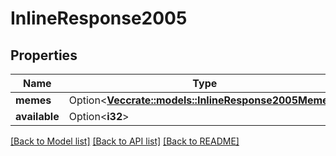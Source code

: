 # InlineResponse2005

## Properties

Name | Type | Description | Notes
------------ | ------------- | ------------- | -------------
**memes** | Option<[**Vec<crate::models::InlineResponse2005Memes>**](inline_response_200_5_memes.md)> |  | [optional]
**available** | Option<**i32**> |  | [optional]

[[Back to Model list]](../README.md#documentation-for-models) [[Back to API list]](../README.md#documentation-for-api-endpoints) [[Back to README]](../README.md)


